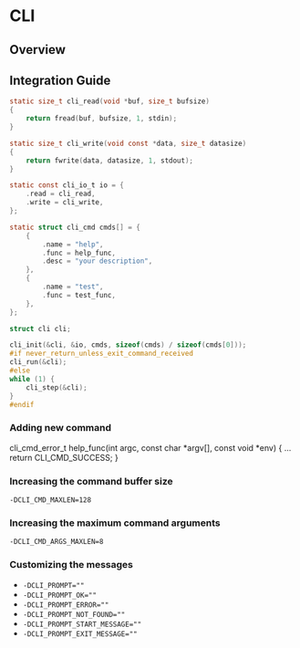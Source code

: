 # CLI

## Overview

## Integration Guide

```c
static size_t cli_read(void *buf, size_t bufsize)
{
	return fread(buf, bufsize, 1, stdin);
}

static size_t cli_write(void const *data, size_t datasize)
{
	return fwrite(data, datasize, 1, stdout);
}

static const cli_io_t io = {
	.read = cli_read,
	.write = cli_write,
};

static struct cli_cmd cmds[] = {
	{
		.name = "help",
		.func = help_func,
		.desc = "your description",
	},
	{
		.name = "test",
		.func = test_func,
	},
};

struct cli cli;

cli_init(&cli, &io, cmds, sizeof(cmds) / sizeof(cmds[0]));
#if never_return_unless_exit_command_received
cli_run(&cli);
#else
while (1) {
	cli_step(&cli);
}
#endif
```

### Adding new command

cli_cmd_error_t help_func(int argc, const char *argv[], const void *env)
{
	...
	return CLI_CMD_SUCCESS;
}

### Increasing the command buffer size

`-DCLI_CMD_MAXLEN=128`

### Increasing the maximum command arguments

`-DCLI_CMD_ARGS_MAXLEN=8`

### Customizing the messages

- `-DCLI_PROMPT=""`
- `-DCLI_PROMPT_OK=""`
- `-DCLI_PROMPT_ERROR=""`
- `-DCLI_PROMPT_NOT_FOUND=""`
- `-DCLI_PROMPT_START_MESSAGE=""`
- `-DCLI_PROMPT_EXIT_MESSAGE=""`
